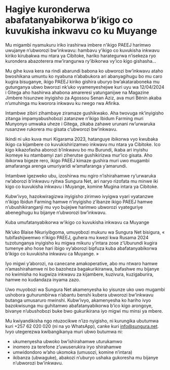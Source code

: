 # Hagiye kuronderwa abafatanyabikorwa b’ikigo co kuvukisha inkwavu co ku Muyange

Mu migambi nyamukuru iriko irashirwa imbere n’ikigo PAEEJ harimwo uwujanye n’ubworozi bw’inkwavu: hambavu y’ikigo co kuvukisha inkwavu kiriko kirubakwa mu ntara ya Cibitoke, hariko harategurwa n’isekeza ryo kurondera abazoterera mw’irangurwa ry’ibikorwa vy’ico kigo gishasha…

Mu gihe kuva kera na rindi abarundi babona ko ubworozi bw’inkwavu ataho bwoshikana umuntu ko nyabuna n’ababukora ari abanyagihugu bo mu caro kugira bisuganye, ikigo PAEEJ kiriko gishira uburyo bw’akataraboneka mu gutunganya ubwo bworozi nk’uko vyamenyeshejwe kuri uyu wa 12/04/2024 i Gitega aho hashirwa ahabona amareresi yatunganijwe na Magazine Jimbere hisunzwe inyigisho za Agossou Senan Aziz, ava muri Bénin akaba n’umuhinga mu kworora inkwavu ku rwego rwa Afirika.

Intambwe zibiri zihambaye ziramaze gushikwako. Aha twovuga nk’inyigisho zitanga impamyabushobozi zatanzwe n’ikigo Ibidum Farming muri Munyonyo umwaka uheze i Gitega, zikaba zahawe urunani rw’urwaruka rusanzwe rukorera mu gisata c’ubworozi bw’inkwavu.

Ikindi ni uko kuva muri Kigarama 2023, hatanguye ibikorwa vyo kwubaka ikigo ca kijambere co kuvukishirizamwo inkwavu mu ntara ya Cibitoke. Ico kigo kikazofasha aborozi b’inkwavu bo mu Burundi, ikaba ari inyishu ikomeye ku ntambamyi zari ziherutse gushikirizwa mur’ico gisata. Aho ibikorwa bigeze rero, ikigo PAEEJ kimaze gushira muri uwo mugambi amafaranga arenga umuriyaridi w’amafaranga y’amarundi.

Intambwe igezweko ubu, izoshirwa mu ngiro n’ishirahamwe ry’urwaruka rw’aborozi b’inkwavu ryitwa Sungura Net, ari naryo rizofata mu minwe iki kigo co kuvukisha inkwavu i Muyange, komine Mugina intara ya Cibitoke.

Kubw’ivyo, hazokwiragizwa inyigisho zirimwo ivyigwa vyari vyatanzwe n’ikigo Ibidun Farming hamwe n’inyigisho z’ibanze ikigo PAEEJ hamwe n’ubushikiranganji mu vyo bujejwe harimwo ubworozi vyateguriye abenegihugu ku bijanye n’ubworozi bw’inkwavu.

Kuba umufatanyabikorwa w’ikigo co kuvukisha inkwavu ca Muyange

Nk’uko Blaise Nkuriyibgoma, umuyobozi mukuru wa Sungura Net bisigura, « tubifashijwemwo n’ikigo PAEEJ, guhera mu kwezi kwa Rusama 2024 tuzotunganya inyigisho ku migwa mikuru y’intara zose z’Uburundi kugira tumenye aho hose hari ibigo vy’aborozi bipfuza kuba abafatanyabikorwa b’ikigo co kuvukisha inkwavu ca Muyange. »

Iyo migwi y’aborozi, na canecane amakoperative, abo mu ntwaro hamwe n’amashirahamwe ni bo bazoheza bagakurikiranwa, bafashwe mu bijanye no kwimisha no kugwiza inkwavu za kijambere, kuzivura, kuzigaburira, hamwe no kudandaza inyama zazo.

Uwo muyobozi wa Sungura Net akamenyesha ko yisunze uko uwo mugambi ushobora guhurumbirwa n’abantu benshi kubera ubworozi bw’inkwavu butanga umusaruro mwinshi. Kubw’ivyo, akamenyesha ko hariho ivyo bazokwisunga mu guhitamwo abafatanyabikorwa b’ico kigo arongoye, bivanye n’ubushobozi buke bwo gukurikirana iyo migwi mu minsi ya mbere.

Mu kwiyandikisha ngo ntuzocikwe n’izo nyigisho, ni kurungika ubutumwa kuri +257 62 020 020 (ni na yo WhatsApp), canke kuri info@sungura.net.
Ivyo utegerezwa kwibangikanya muri ubwo butumwa ni:
* ukumenyesha ubwoko bw’ishirahamwe uturukamwo
* inomero za terefone z’uwuserukira iryo shirahamwe
* umwidondoro w’aho ukomoka (umusozi, komine n’intara)
* ikibanza (ubwaguke), abakozi n’uburyo ushaka gukoresha mu bijanye n’ubworozi bw’inkwavu.